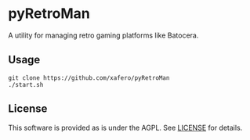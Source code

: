 # pyRetroMan

A utility for managing retro gaming platforms like Batocera.

## Usage

```
git clone https://github.com/xafero/pyRetroMan
./start.sh
```

## License

This software is provided as is under the AGPL. See [LICENSE](./LICENSE) for details.
